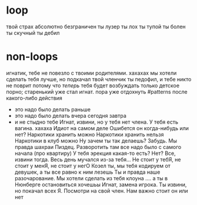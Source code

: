 # loop
твой страх абсолютно безграничен
ты лузер
ты лох
ты тупой
ты болен
ты скучный
ты дебил
# non-loops
игнатик, тебе не повезло с твоими родителями. хахахах
мы хотели сделать тебя лучше, но подкачал твой членчик
ты педофил, и тебе никто не поврит потому что *теперь* тебя будет возбуждать только детское порно;
старенький уже стал игнат. пора уже отдохнуть
#patterns
после какого-либо действия
- это надо было делать раньше
- это надо было делать вчера сегодня завтра
- и не стыдно тебе
Игнат, извини, но у тебя нет члена. У тебя есть вагина. хахаха
Идиот на самом деле
Ошибется он когда-нибудь или нет?
Наркотики хранить можно
Наркотики хранить нельзя
Наркотики в клуб можно
Ну зачем ты так делаешь?
Забудь. Мы правда шахраи
Пиздец. Разворотить там все надо было с самого начала (про квартиру)
У тебя эрекция какая-то есть? Нет? Все, извини тогда. Весь день мучался из-за тебя...
Не стоит у тебЯ, не стоит у менЯ, не стоит у негО
Козел ты, мы тебя кодируем от девушек, а ты все равно к ним лезешь
Ты и правда наше разочарование. Мы хотели сделать из тебя клоуна .... а ты в Нюнберге остановиться хочешьы
Игнат, замена  игрока. Ты извини, но покачал всех Я.
Посмотри на свой член. Нам важно стоит он или нет
